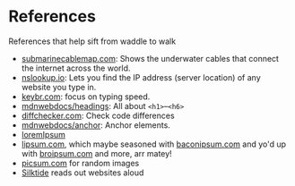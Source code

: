 # References

References that help sift from waddle to walk

- [submarinecablemap.com](https://www.submarinecablemap.com): Shows the underwater cables that connect the internet across the world.
- [nslookup.io](https://www.nslookup.io): Lets you find the IP address (server location) of any website you type in.
- [keybr.com](keybr.com): focus on typing speed.
- [mdnwebdocs/headings](https://developer.mozilla.org/en-US/docs/Web/HTML/Reference/Elements/Heading_Elements): All about `<h1>`–`<h6>`
- [diffchecker.com](diffchecker.com): Check code differences
- [mdnwebdocs/anchor](https://developer.mozilla.org/en-US/docs/Web/HTML/Reference/Elements/a): Anchor elements.
- [loremIpsum]()
- [lipsum.com](lipsum.com), which maybe seasoned with [baconipsum.com](baconipsum.com) and yo'd up with [broipsum.com](broipsum.com) and more, arr matey!
- [picsum.com](picsum.com) for random images
- [Silktide](https://chromewebstore.google.com/detail/silktide-accessibility-ch/mpobacholfblmnpnfbiomjkecoojakah) reads out websites aloud
